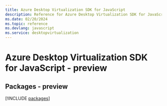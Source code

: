 ```yaml
---
title: Azure Desktop Virtualization SDK for JavaScript
description: Reference for Azure Desktop Virtualization SDK for JavaScript
ms.date: 02/20/2024
ms.topic: reference
ms.devlang: javascript
ms.service: desktopvirtualization
---
```

# Azure Desktop Virtualization SDK for JavaScript - preview
## Packages - preview
[!INCLUDE [packages](desktop-virtualization-index.md)]